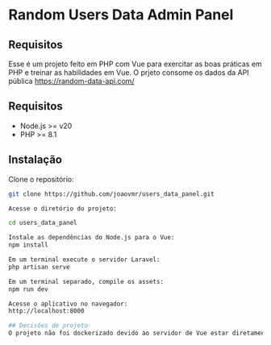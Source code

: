 # Random Users Data Admin Panel

## Requisitos

Esse é um projeto feito em PHP com Vue para exercitar as boas práticas em PHP e treinar as habilidades em Vue. O prjeto consome os dados da API pública https://random-data-api.com/

## Requisitos

- Node.js >= v20
- PHP >= 8.1

## Instalação

Clone o repositório:

```bash
git clone https://github.com/joaovmr/users_data_panel.git

Acesse o diretório do projeto:

cd users_data_panel

Instale as dependências do Node.js para o Vue:
npm install

Em um terminal execute o servidor Laravel:
php artisan serve

Em um terminal separado, compile os assets:
npm run dev

Acesse o aplicativo no navegador:
http://localhost:8000

## Decisões de projeto
O projeto não foi dockerizado devido ao servidor de Vue estar diretamente interno aos resources do PHP, o que gera uma construção complexa sem necessidade no arquivo docker. Essa decisao foi tomada devido ao fato de a chamada da API ja ser feita direto no PHP, o que tornaria sem sentido fazer um front end que consumisse o conteudo do retorno via outra chamada de API. Futuramente o ideal se torna adicionar um servidor de Vue externo, criando assim dois serviços no container Docker para facilitar a construção do Dockerfile.